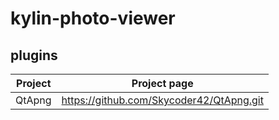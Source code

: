 # kylin-photo-viewer

## plugins

 Project	| Project page
------------|--------------
 QtApng		| https://github.com/Skycoder42/QtApng.git


